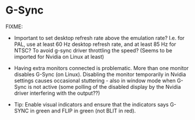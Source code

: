 # G-Sync

FIXME:

- Important to set desktop refresh rate above the emulation rate? I.e. for PAL,
  use at least 60 Hz desktop refresh rate, and at least 85 Hz for NTSC? To
  avoid g-sync driver throttling the speed? (Seems to be imported for Nvidia on
  Linux at least)

- Having extra monitors connected is problematic. More than one monitor
  disables G-Sync (on Linux). Disabling the monitor temporarily in Nvidia
  settings causes occasional stuttering - also in window mode when G-Sync is
  not active (some polling of the disabled display by the Nvidia driver
  interfering with the output??)

- Tip: Enable visual indicators and ensure that the indicators says G-SYNC in
  green and FLIP in green (not BLIT in red).
